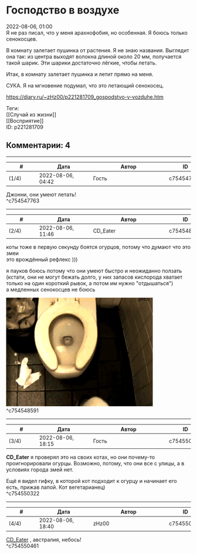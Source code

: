 Господство в воздухе
====================

  
2022-08-06, 01:00  
 Я не раз писал, что у меня арахнофобия, но особенная. Я боюсь только сенокосцев.   
   
 В комнату залетает пушинка от растения. Я не знаю названия. Выглядит она так: из центра выходят волокна длиной около 20 мм, получается такой шарик. Эти шарики достаточно лёгкие, чтобы летать.   
   
 Итак, в комнату залетает пушинка и летит прямо на меня.   
   
 СУКА. Я на мгновение подумал, что это летающий сенокосец.   
  
<https://diary.ru/~zHz00/p221281709_gospodstvo-v-vozduhe.htm>  
  
Теги:  
[[Случай из жизни]]  
[[Восприятие]]  
ID: p221281709  


Комментарии: 4
--------------

  


---



|         #         |              Дата              |                     Автор                     |           ID           |
| --- | --- | --- | --- |
| (1/4) | 2022-08-06, 04:42 | Гость | c754547763 |

  
 Джонни, они умеют летать!   
 ^c754547763

---



|         #         |              Дата              |                     Автор                     |           ID           |
| --- | --- | --- | --- |
| (2/4) | 2022-08-06, 11:46 | CD\_Eater | c754548591 |

  
 коты тоже в первую секунду боятся огурцов, потому что думают что это змеи   
 это врождённый рефлекс )))   
   
 я пауков боюсь потому что они умеют быстро и неожиданно ползать   
 (кстати, они не могут бежать долго, у них запасов кислорода хватает только на один короткий рывок, а потом им нужно "отдышаться")   
 а медленных сенокосцев не боюсь   
   
 ![изображение](pics/wedCNKS.gif)   
 ^c754548591

---



|         #         |              Дата              |                     Автор                     |           ID           |
| --- | --- | --- | --- |
| (3/4) | 2022-08-06, 18:15 | Гость | c754550322 |

  
  **CD\_Eater**  я проверял это на своих котах, но они почему-то проигнорировали огурцы. Возможно, потому, что они все с улицы, а в условиях города змей нет.   
   
 Ещё я видел гифку, в которой кот подходит к огурцу и начинает его есть, прижав лапой. Кот вегетарианец)   
 ^c754550322

---



|         #         |              Дата              |                     Автор                     |           ID           |
| --- | --- | --- | --- |
| (4/4) | 2022-08-06, 18:40 | zHz00 | c754550461 |

  
  [CD\_Eater](https://cd-eater.diary.ru "Записки ДискоЕда")  , австралия, небось!   
 ^c754550461